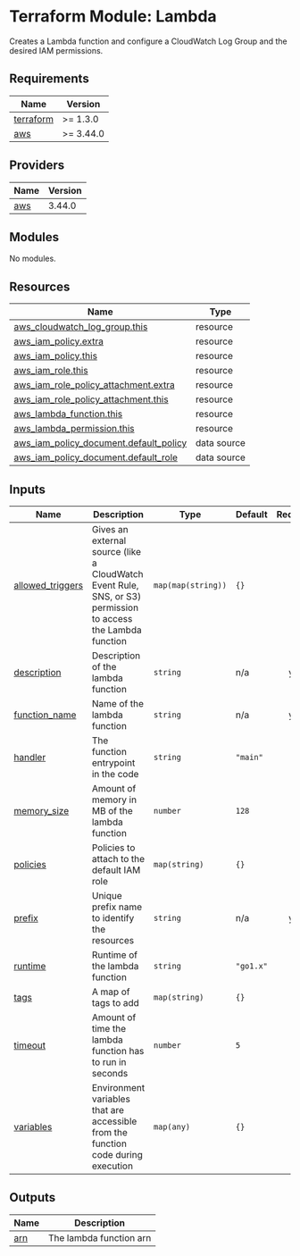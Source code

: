 # Terraform Module: Lambda

Creates a Lambda function and configure a CloudWatch Log Group and the desired
IAM permissions.

<!-- BEGINNING OF PRE-COMMIT-TERRAFORM DOCS HOOK -->
## Requirements

| Name | Version |
|------|---------|
| <a name="requirement_terraform"></a> [terraform](#requirement\_terraform) | >= 1.3.0 |
| <a name="requirement_aws"></a> [aws](#requirement\_aws) | >= 3.44.0 |

## Providers

| Name | Version |
|------|---------|
| <a name="provider_aws"></a> [aws](#provider\_aws) | 3.44.0 |

## Modules

No modules.

## Resources

| Name | Type |
|------|------|
| [aws_cloudwatch_log_group.this](https://registry.terraform.io/providers/hashicorp/aws/latest/docs/resources/cloudwatch_log_group) | resource |
| [aws_iam_policy.extra](https://registry.terraform.io/providers/hashicorp/aws/latest/docs/resources/iam_policy) | resource |
| [aws_iam_policy.this](https://registry.terraform.io/providers/hashicorp/aws/latest/docs/resources/iam_policy) | resource |
| [aws_iam_role.this](https://registry.terraform.io/providers/hashicorp/aws/latest/docs/resources/iam_role) | resource |
| [aws_iam_role_policy_attachment.extra](https://registry.terraform.io/providers/hashicorp/aws/latest/docs/resources/iam_role_policy_attachment) | resource |
| [aws_iam_role_policy_attachment.this](https://registry.terraform.io/providers/hashicorp/aws/latest/docs/resources/iam_role_policy_attachment) | resource |
| [aws_lambda_function.this](https://registry.terraform.io/providers/hashicorp/aws/latest/docs/resources/lambda_function) | resource |
| [aws_lambda_permission.this](https://registry.terraform.io/providers/hashicorp/aws/latest/docs/resources/lambda_permission) | resource |
| [aws_iam_policy_document.default_policy](https://registry.terraform.io/providers/hashicorp/aws/latest/docs/data-sources/iam_policy_document) | data source |
| [aws_iam_policy_document.default_role](https://registry.terraform.io/providers/hashicorp/aws/latest/docs/data-sources/iam_policy_document) | data source |

## Inputs

| Name | Description | Type | Default | Required |
|------|-------------|------|---------|:--------:|
| <a name="input_allowed_triggers"></a> [allowed\_triggers](#input\_allowed\_triggers) | Gives an external source (like a CloudWatch Event Rule, SNS, or S3) permission to access the Lambda function | `map(map(string))` | `{}` | no |
| <a name="input_description"></a> [description](#input\_description) | Description of the lambda function | `string` | n/a | yes |
| <a name="input_function_name"></a> [function\_name](#input\_function\_name) | Name of the lambda function | `string` | n/a | yes |
| <a name="input_handler"></a> [handler](#input\_handler) | The function entrypoint in the code | `string` | `"main"` | no |
| <a name="input_memory_size"></a> [memory\_size](#input\_memory\_size) | Amount of memory in MB of the lambda function | `number` | `128` | no |
| <a name="input_policies"></a> [policies](#input\_policies) | Policies to attach to the default IAM role | `map(string)` | `{}` | no |
| <a name="input_prefix"></a> [prefix](#input\_prefix) | Unique prefix name to identify the resources | `string` | n/a | yes |
| <a name="input_runtime"></a> [runtime](#input\_runtime) | Runtime of the lambda function | `string` | `"go1.x"` | no |
| <a name="input_tags"></a> [tags](#input\_tags) | A map of tags to add | `map(string)` | `{}` | no |
| <a name="input_timeout"></a> [timeout](#input\_timeout) | Amount of time the lambda function has to run in seconds | `number` | `5` | no |
| <a name="input_variables"></a> [variables](#input\_variables) | Environment variables that are accessible from the function code during execution | `map(any)` | `{}` | no |

## Outputs

| Name | Description |
|------|-------------|
| <a name="output_arn"></a> [arn](#output\_arn) | The lambda function arn |
<!-- END OF PRE-COMMIT-TERRAFORM DOCS HOOK -->
